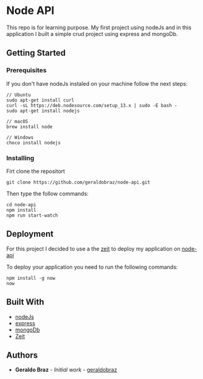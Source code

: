 # Node API

This repo is for learning purpose. My first project using nodeJs and in this application I built a simple crud project using express and mongoDb.

## Getting Started

### Prerequisites

If you don't have nodeJs instaled on your machine follow the next steps:

```
// Ubuntu
sudo apt-get install curl
curl -sL https://deb.nodesource.com/setup_13.x | sudo -E bash -
sudo apt-get install nodejs

// macOS
brew install node

// Windows 
choco install nodejs

```

### Installing

Firt clone the repositort
```
git clone https://github.com/geraldobraz/node-api.git
```
Then type the follow commands:

```
cd node-api
npm install
npm run start-watch
```

## Deployment

For this project I decided to use a the [zeit](https://zeit.co) to deploy my application on [node-api](https://node-api.geraldobraz.now.sh/)

To deploy your application you need to run the following commands:

```
npm install -g now
now
```
## Built With

* [nodeJs](https://nodejs.org/en/)
* [express](https://expressjs.com/)
* [mongoDb](https://www.mongodb.com/)
* [Zeit](https://zeit.co/)

## Authors

* **Geraldo Braz** - *Initial work* - [geraldobraz](https://github.com/geraldobraz)
